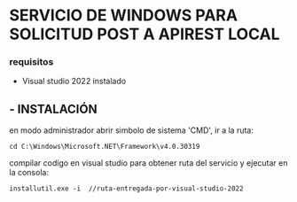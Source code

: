 # SERVICIO DE WINDOWS PARA SOLICITUD POST A APIREST LOCAL
### requisitos
- Visual studio 2022 instalado
## - INSTALACIÓN

en modo administrador abrir simbolo de sistema 'CMD', ir a la ruta:

`cd C:\Windows\Microsoft.NET\Framework\v4.0.30319`

compilar codigo en visual studio para obtener ruta del servicio y ejecutar en la consola:

`installutil.exe -i  //ruta-entregada-por-visual-studio-2022`



